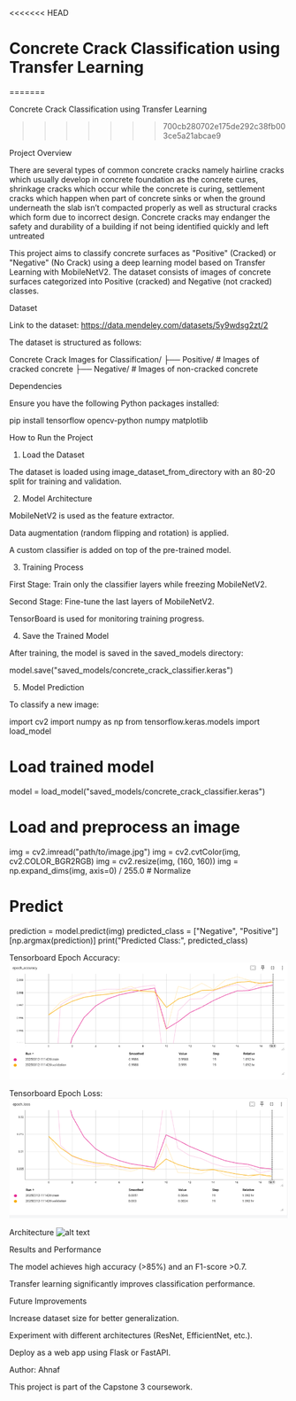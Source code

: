 <<<<<<< HEAD
# Concrete Crack Classification using Transfer Learning
=======



Concrete Crack Classification using Transfer Learning
>>>>>>> 700cb280702e175de292c38fb003ce5a21abcae9

Project Overview

There are several types of common concrete cracks namely hairline cracks which
usually develop in concrete foundation as the concrete cures, shrinkage cracks which
occur while the concrete is curing, settlement cracks which happen when part of
concrete sinks or when the ground underneath the slab isn’t compacted properly as
well as structural cracks which form due to incorrect design.
Concrete cracks may endanger the safety and durability of a building if not being
identified quickly and left untreated

This project aims to classify concrete surfaces as "Positive" (Cracked) or "Negative" (No Crack) using a deep learning model based on Transfer Learning with MobileNetV2. The dataset consists of images of concrete surfaces categorized into Positive (cracked) and Negative (not cracked) classes.

Dataset

Link to the dataset:
https://data.mendeley.com/datasets/5y9wdsg2zt/2

The dataset is structured as follows:

Concrete Crack Images for Classification/
├── Positive/  # Images of cracked concrete
├── Negative/  # Images of non-cracked concrete

Dependencies

Ensure you have the following Python packages installed:

pip install tensorflow opencv-python numpy matplotlib

How to Run the Project

1. Load the Dataset

The dataset is loaded using image_dataset_from_directory with an 80-20 split for training and validation.

2. Model Architecture

MobileNetV2 is used as the feature extractor.

Data augmentation (random flipping and rotation) is applied.

A custom classifier is added on top of the pre-trained model.

3. Training Process

First Stage: Train only the classifier layers while freezing MobileNetV2.

Second Stage: Fine-tune the last layers of MobileNetV2.

TensorBoard is used for monitoring training progress.

4. Save the Trained Model

After training, the model is saved in the saved_models directory:

model.save("saved_models/concrete_crack_classifier.keras")

5. Model Prediction

To classify a new image:

import cv2
import numpy as np
from tensorflow.keras.models import load_model

# Load trained model
model = load_model("saved_models/concrete_crack_classifier.keras")

# Load and preprocess an image
img = cv2.imread("path/to/image.jpg")
img = cv2.cvtColor(img, cv2.COLOR_BGR2RGB)
img = cv2.resize(img, (160, 160))
img = np.expand_dims(img, axis=0) / 255.0  # Normalize

# Predict
prediction = model.predict(img)
predicted_class = ["Negative", "Positive"][np.argmax(prediction)]
print("Predicted Class:", predicted_class)

Tensorboard Epoch Accuracy:
![alt text](<Epoch Accuracy.png>)



Tensorboard Epoch Loss:
![alt text](<Epoch Loss.png>)


Architecture
![alt text](modelarci-1.png)

Results and Performance

The model achieves high accuracy (>85%) and an F1-score >0.7.

Transfer learning significantly improves classification performance.

Future Improvements

Increase dataset size for better generalization.

Experiment with different architectures (ResNet, EfficientNet, etc.).

Deploy as a web app using Flask or FastAPI.

Author: Ahnaf

This project is part of the Capstone 3 coursework.

